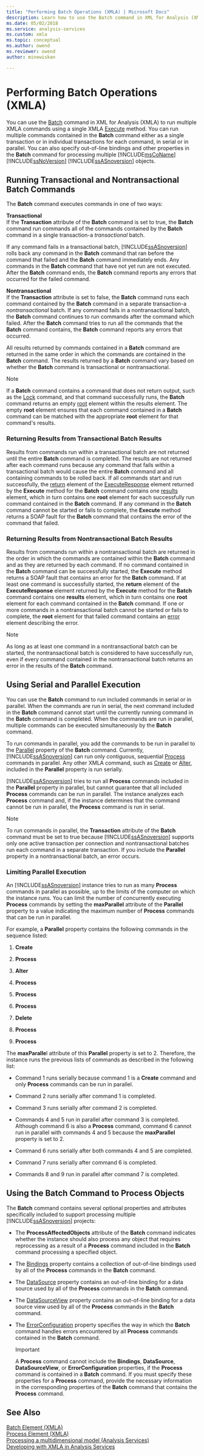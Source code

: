 ```yaml
---
title: "Performing Batch Operations (XMLA) | Microsoft Docs"
description: Learn how to use the Batch command in XML for Analysis (XMLA) to run multiple XMLA commands using a single XMLA Execute method. 
ms.date: 05/02/2018
ms.service: analysis-services
ms.custom: xmla
ms.topic: conceptual
ms.author: owend
ms.reviewer: owend
author: minewiskan

---
```

# Performing Batch Operations (XMLA)
  You can use the [Batch](../xmla/xml-elements-commands/batch-element-xmla.md) command in XML for Analysis (XMLA) to run multiple XMLA commands using a single XMLA [Execute](../xmla/xml-elements-methods-execute.md) method. You can run multiple commands contained in the **Batch** command either as a single transaction or in individual transactions for each command, in serial or in parallel. You can also specify out-of-line bindings and other properties in the **Batch** command for processing multiple [!INCLUDE[msCoName](../includes/msconame-md.md)] [!INCLUDE[ssNoVersion](../includes/ssnoversion-md.md)] [!INCLUDE[ssASnoversion](../includes/ssasnoversion-md.md)] objects.  
  
## Running Transactional and Nontransactional Batch Commands  
 The **Batch** command executes commands in one of two ways:  
  
 **Transactional**  
 If the **Transaction** attribute of the **Batch** command is set to true, the **Batch** command run commands all of the commands contained by the **Batch** command in a single transaction-a *transactional* batch.  
  
 If any command fails in a transactional batch, [!INCLUDE[ssASnoversion](../includes/ssasnoversion-md.md)] rolls back any command in the **Batch** command that ran before the command that failed and the **Batch** command immediately ends. Any commands in the **Batch** command that have not yet run are not executed. After the **Batch** command ends, the **Batch** command reports any errors that occurred for the failed command.  
  
 **Nontransactional**  
 If the **Transaction** attribute is set to false, the **Batch** command runs each command contained by the **Batch** command in a separate transaction-a *nontransactional* batch. If any command fails in a nontransactional batch, the **Batch** command continues to run commands after the command which failed. After the **Batch** command tries to run all the commands that the **Batch** command contains, the **Batch** command reports any errors that occurred.  
  
 All results returned by commands contained in a **Batch** command are returned in the same order in which the commands are contained in the **Batch** command. The results returned by a **Batch** command vary based on whether the **Batch** command is transactional or nontransactional.  
  
> [!NOTE]  
>  If a **Batch** command contains a command that does not return output, such as the [Lock](../xmla/xml-elements-commands/lock-element-xmla.md) command, and that command successfully runs, the **Batch** command returns an empty [root](../xmla/xml-elements-properties/root-element-xmla.md) element within the results element. The empty **root** element ensures that each command contained in a **Batch** command can be matched with the appropriate **root** element for that command's results.  
  
### Returning Results from Transactional Batch Results  
 Results from commands run within a transactional batch are not returned until the entire **Batch** command is completed. The results are not returned after each command runs because any command that fails within a transactional batch would cause the entire **Batch** command and all containing commands to be rolled back. If all commands start and run successfully, the [return](../xmla/xml-elements-properties/return-element-xmla.md) element of the [ExecuteResponse](../xmla/xml-elements-objects-executeresponse.md) element returned by the **Execute** method for the **Batch** command contains one [results](../xmla/xml-elements-properties/results-element-xmla.md) element, which in turn contains one **root** element for each successfully run command contained in the **Batch** command. If any command in the **Batch** command cannot be started or fails to complete, the **Execute** method returns a SOAP fault for the **Batch** command that contains the error of the command that failed.  
  
### Returning Results from Nontransactional Batch Results  
 Results from commands run within a nontransactional batch are returned in the order in which the commands are contained within the **Batch** command and as they are returned by each command. If no command contained in the **Batch** command can be successfully started, the **Execute** method returns a SOAP fault that contains an error for the **Batch** command. If at least one command is successfully started, the **return** element of the **ExecuteResponse** element returned by the **Execute** method for the **Batch** command contains one **results** element, which in turn contains one **root** element for each command contained in the **Batch** command. If one or more commands in a nontransactional batch cannot be started or fails to complete, the **root** element for that failed command contains an [error](../xmla/xml-elements-properties/error-element-xmla.md) element describing the error.  
  
> [!NOTE]  
>  As long as at least one command in a nontransactional batch can be started, the nontransactional batch is considered to have successfully run, even if every command contained in the nontransactional batch returns an error in the results of the **Batch** command.  
  
## Using Serial and Parallel Execution  
 You can use the **Batch** command to run included commands in serial or in parallel. When the commands are run in serial, the next command included in the **Batch** command cannot start until the currently running command in the **Batch** command is completed. When the commands are run in parallel, multiple commands can be executed simultaneously by the **Batch** command.  
  
 To run commands in parallel, you add the commands to be run in parallel to the [Parallel](../xmla/xml-elements-properties/parallel-element-xmla.md) property of the **Batch** command. Currently, [!INCLUDE[ssASnoversion](../includes/ssasnoversion-md.md)] can run only contiguous, sequential [Process](../xmla/xml-elements-commands/process-element-xmla.md) commands in parallel. Any other XMLA command, such as [Create](../xmla/xml-elements-commands/create-element-xmla.md) or [Alter](../xmla/xml-elements-commands/alter-element-xmla.md), included in the **Parallel** property is run serially.  
  
 [!INCLUDE[ssASnoversion](../includes/ssasnoversion-md.md)] tries to run all **Process** commands included in the **Parallel** property in parallel, but cannot guarantee that all included **Process** commands can be run in parallel. The instance analyzes each **Process** command and, if the instance determines that the command cannot be run in parallel, the **Process** command is run in serial.  
  
> [!NOTE]  
>  To run commands in parallel, the **Transaction** attribute of the **Batch** command must be set to true because [!INCLUDE[ssASnoversion](../includes/ssasnoversion-md.md)] supports only one active transaction per connection and nontransactional batches run each command in a separate transaction. If you include the **Parallel** property in a nontransactional batch, an error occurs.  
  
### Limiting Parallel Execution  
 An [!INCLUDE[ssASnoversion](../includes/ssasnoversion-md.md)] instance tries to run as many **Process** commands in parallel as possible, up to the limits of the computer on which the instance runs. You can limit the number of concurrently executing **Process** commands by setting the **maxParallel** attribute of the **Parallel** property to a value indicating the maximum number of **Process** commands that can be run in parallel.  
  
 For example, a **Parallel** property contains the following commands in the sequence listed:  
  
1.  **Create**  
  
2.  **Process**  
  
3.  **Alter**  
  
4.  **Process**  
  
5.  **Process**  
  
6.  **Process**  
  
7.  **Delete**  
  
8.  **Process**  
  
9. **Process**  
  
 The **maxParalle**l attribute of this **Parallel** property is set to 2. Therefore, the instance runs the previous lists of commands as described in the following list:  
  
-   Command 1 runs serially because command 1 is a **Create** command and only **Process** commands can be run in parallel.  
  
-   Command 2 runs serially after command 1 is completed.  
  
-   Command 3 runs serially after command 2 is completed.  
  
-   Commands 4 and 5 run in parallel after command 3 is completed. Although command 6 is also a **Process** command, command 6 cannot run in parallel with commands 4 and 5 because the **maxParallel** property is set to 2.  
  
-   Command 6 runs serially after both commands 4 and 5 are completed.  
  
-   Command 7 runs serially after command 6 is completed.  
  
-   Commands 8 and 9 run in parallel after command 7 is completed.  
  
## Using the Batch Command to Process Objects  
 The **Batch** command contains several optional properties and attributes specifically included to support processing multiple [!INCLUDE[ssASnoversion](../includes/ssasnoversion-md.md)] projects:  
  
-   The **ProcessAffectedObjects** attribute of the **Batch** command indicates whether the instance should also process any object that requires reprocessing as a result of a **Process** command included in the **Batch** command processing a specified object.  
  
-   The [Bindings](../xmla/xml-elements-properties/bindings-element-xmla.md) property contains a collection of out-of-line bindings used by all of the **Process** commands in the **Batch** command.  
  
-   The [DataSource](../xmla/xml-elements-properties/datasource-element-xmla.md) property contains an out-of-line binding for a data source used by all of the **Process** commands in the **Batch** command.  
  
-   The [DataSourceView](../xmla/xml-elements-properties/datasourceview-element-xmla.md) property contains an out-of-line binding for a data source view used by all of the **Process** commands in the **Batch** command.  
  
-   The [ErrorConfiguration](../xmla/xml-elements-properties/errorconfiguration-element-xmla.md) property specifies the way in which the **Batch** command handles errors encountered by all **Process** commands contained in the **Batch** command.  
  
    > [!IMPORTANT]  
    >  A **Process** command cannot include the **Bindings**, **DataSource**, **DataSourceView**, or **ErrorConfiguration** properties, if the **Process** command is contained in a **Batch** command. If you must specify these properties for a **Process** command, provide the necessary information in the corresponding properties of the **Batch** command that contains the **Process** command.  
  
## See Also  
 [Batch Element &#40;XMLA&#41;](../xmla/xml-elements-commands/batch-element-xmla.md)   
 [Process Element &#40;XMLA&#41;](../xmla/xml-elements-commands/process-element-xmla.md)   
 [Processing a multidimensional model &#40;Analysis Services&#41;](../../analysis-services/multidimensional-models/processing-a-multidimensional-model-analysis-services.md)   
 [Developing with XMLA in Analysis Services](../../analysis-services/multidimensional-models-scripting-language-assl-xmla/developing-with-xmla-in-analysis-services.md)  
  
